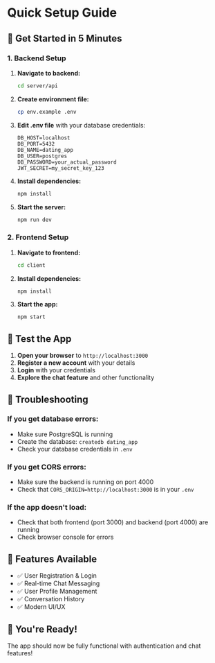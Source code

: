 # Quick Setup Guide

## 🚀 Get Started in 5 Minutes

### 1. Backend Setup

1. **Navigate to backend:**
   ```bash
   cd server/api
   ```

2. **Create environment file:**
   ```bash
   cp env.example .env
   ```

3. **Edit .env file** with your database credentials:
   ```env
   DB_HOST=localhost
   DB_PORT=5432
   DB_NAME=dating_app
   DB_USER=postgres
   DB_PASSWORD=your_actual_password
   JWT_SECRET=my_secret_key_123
   ```

4. **Install dependencies:**
   ```bash
   npm install
   ```

5. **Start the server:**
   ```bash
   npm run dev
   ```

### 2. Frontend Setup

1. **Navigate to frontend:**
   ```bash
   cd client
   ```

2. **Install dependencies:**
   ```bash
   npm install
   ```

3. **Start the app:**
   ```bash
   npm start
   ```

## 🎯 Test the App

1. **Open your browser** to `http://localhost:3000`
2. **Register a new account** with your details
3. **Login** with your credentials
4. **Explore the chat feature** and other functionality

## 🔧 Troubleshooting

### If you get database errors:
- Make sure PostgreSQL is running
- Create the database: `createdb dating_app`
- Check your database credentials in `.env`

### If you get CORS errors:
- Make sure the backend is running on port 4000
- Check that `CORS_ORIGIN=http://localhost:3000` is in your `.env`

### If the app doesn't load:
- Check that both frontend (port 3000) and backend (port 4000) are running
- Check browser console for errors

## 📱 Features Available

- ✅ User Registration & Login
- ✅ Real-time Chat Messaging
- ✅ User Profile Management
- ✅ Conversation History
- ✅ Modern UI/UX

## 🎉 You're Ready!

The app should now be fully functional with authentication and chat features! 